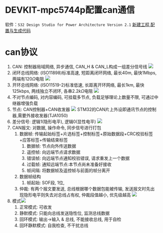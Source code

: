 # DEVKIT-mpc5744p配置can通信
软件：`S32 Design Studio for Power Architecture Version 2.1`
[新建工程,配置与生成代码](https://blog.csdn.net/weixin_46143152/article/details/125563870)

# can协议
[](https://blog.csdn.net/XiaoXiaoPengBo/article/details/116206252)

1. CAN: 控制器局域网络, 异步通信, CAN_H & CAN_L构成一组差分信号线
    ![](https://img-blog.csdnimg.cn/img_convert/cf05a59fda4585094f10283ff2ea0316.png)
2. 闭环总线网络: (ISO11898)标准高速, 短距离闭环网络, 最长40m, 最快1Mbps, 两端有120$\Omega$电阻
    ![](https://img-blog.csdnimg.cn/img_convert/3993c286a7ec510d0bb6cbd003a3518f.png)
3. 开环总线网络: (ISO11519-2)标准低速, 长距离开环网络, 最长1km, 最快125kbps, 两线独立不闭环, 各串2.2$k\Omega$电阻
    ![](https://img-blog.csdnimg.cn/img_convert/8c6ef728dad6d9cb8e3b3dcb7df27969.png)
4. 不对节点编码, 对内容编码, 可挂载多节点, 负载足够理论上数量不限, 可通过中继器增强负载
5. 节点: CAN控制器+CAN收发器 
    ![](https://img-blog.csdnimg.cn/af08402d8cf34d40ae78f9797808060f.png)
    STM32的CAN片上外设即通讯节点的控制器,需要外接收发器(TJA1050)
6. 差分信号: 逻辑1(隐形电平), 逻辑0(显性电平)
    ![](https://img-blog.csdnimg.cn/img_convert/3247c023be2cae8d94ec5d6fe86501d8.png)
7. CAN报文: 对数据, 操作命令, 同步信号进行打包
   1. 数据帧: 传输起始标签+片选标签+控制标签+原始数据段+CRC校验标签+应答标签+传输结束标签
      1. 数据帧: 节点向外传送数据
      2. 遥控帧: 向远端节点请求数据
      3. 错误帧: 向远端节点通知校验错误, 请求重发上一个数据
      4. 过载帧: 通知远端节点:本节点尚未准备好接收
      5. 帧间隔: 将数据帧及遥控帧与前面的帧分离开
   2. 数据帧结构
      1. 帧起始: SOF段, 1位, 
   3. 仲裁: 有两个报文要发送, 总线根据哪个数据包能被传输, 发送报文时先出现隐形电平则失去对总线占有权, 仲裁段值越小, 优先级越高
        ![](https://img-blog.csdnimg.cn/img_convert/7f5fb78e7aab3e2f479507ebcf682631.png)
1. 模式![](https://img-blog.csdnimg.cn/img_convert/e5d6aba5a39f0b0d626d0c82ae105f5e.png)
   1. 正常模式: 可收发
   2. 静默模式: 只能向总线发送隐性位, 监测总线数据
   3. 回环模式: 输出->输入 & 总线, 不能接收总线, 用于自检
   4. 回环静默模式: 自我检查, 不干扰总线
